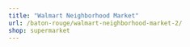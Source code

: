```yaml
---
title: "Walmart Neighborhood Market"
url: /baton-rouge/walmart-neighborhood-market-2/
shop: supermarket
---
```

